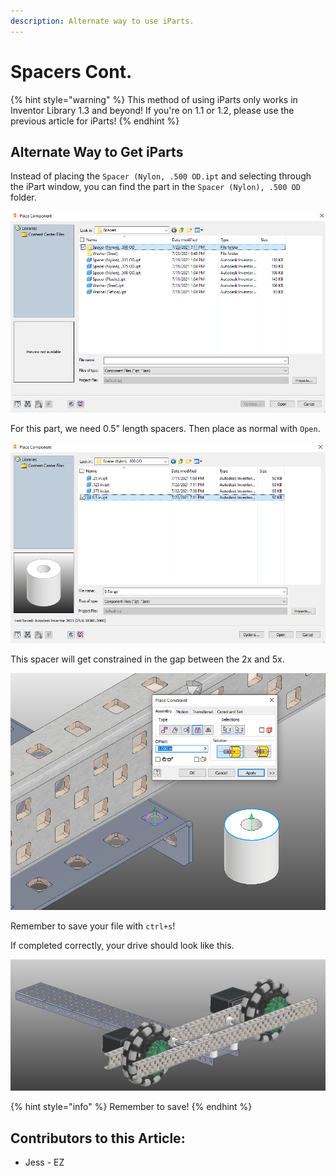 ```yaml
---
description: Alternate way to use iParts.
---
```


# Spacers Cont.

{% hint style="warning" %}
This method of using iParts only works in Inventor Library 1.3 and beyond!  If you're on 1.1 or 1.2, please use the previous article for iParts!
{% endhint %}

## Alternate Way to Get iParts

Instead of placing the `Spacer (Nylon, .500 OD.ipt` and selecting through the iPart window, you can find the part in the `Spacer (Nylon), .500 OD` folder.&#x20;

![Spacers Folder](<../../../../.gitbook/assets/image (32).png>)

&#x20;For this part, we need 0.5" length spacers.  Then place as normal with `Open`.&#x20;

![0.5" OD Nylon Spacer Folder](<../../../../.gitbook/assets/image (165).png>)

This spacer will get constrained in the gap between the 2x and 5x.&#x20;

![Insert Constraint between Spacer and 5x](<../../../../.gitbook/assets/image (181).png>)

Remember to save your file with `ctrl+s`!

If completed correctly, your drive should look like this.

![Completed Half of Drive with Spacers](<../../../../.gitbook/assets/image (160).png>)

{% hint style="info" %}
Remember to save!
{% endhint %}



## Contributors to this Article: <a href="#contributors-to-this-article" id="contributors-to-this-article"></a>

* Jess - EZ
